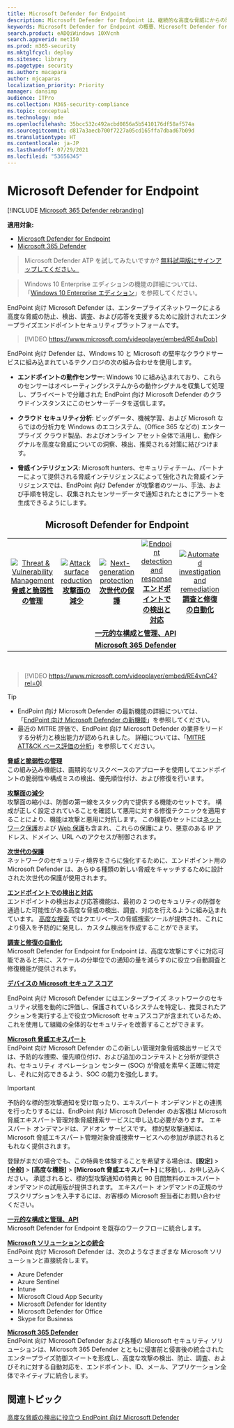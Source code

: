```yaml
---
title: Microsoft Defender for Endpoint
description: Microsoft Defender for Endpoint は、継続的な高度な脅威にからの防御に役立つエンタープライズ エンドポイントセキュリティ プラットフォームです。
keywords: Microsoft Defender for Endpoint の概要、Microsoft Defender for Endpoint の概要、サイバーセキュリティ、継続的な高度な脅威、エンタープライズ セキュリティ、コンピューター動作センサー、クラウド セキュリティ、分析、脅威インテリジェンス、攻撃面の縮小、次世代の保護、調査と修復の自動化、Microsoft 脅威エキスパート、セキュア スコア、高度な捜索、Microsoft 365 Defender、サイバー脅威の捜索
search.product: eADQiWindows 10XVcnh
search.appverid: met150
ms.prod: m365-security
ms.mktglfcycl: deploy
ms.sitesec: library
ms.pagetype: security
ms.author: macapara
author: mjcaparas
localization_priority: Priority
manager: dansimp
audience: ITPro
ms.collection: M365-security-compliance
ms.topic: conceptual
ms.technology: mde
ms.openlocfilehash: 35bcc532c492acbd0856a5b5410176df58af574a
ms.sourcegitcommit: d817a3aecb700f7227a05cd165ffa7dbad67b09d
ms.translationtype: HT
ms.contentlocale: ja-JP
ms.lasthandoff: 07/29/2021
ms.locfileid: "53656345"
---
```

# <a name="microsoft-defender-for-endpoint"></a>Microsoft Defender for Endpoint

[!INCLUDE [Microsoft 365 Defender rebranding](../../includes/microsoft-defender.md)]

**適用対象:**
- [Microsoft Defender for Endpoint](https://go.microsoft.com/fwlink/p/?linkid=2154037)
- [Microsoft 365 Defender](https://go.microsoft.com/fwlink/?linkid=2118804)

> Microsoft Defender ATP を試してみたいですか? [無料試用版にサインアップしてください。](https://signup.microsoft.com/create-account/signup?products=7f379fee-c4f9-4278-b0a1-e4c8c2fcdf7e&ru=https://aka.ms/MDEp2OpenTrial?ocid=docs-wdatp-exposedapis-abovefoldlink)

> Windows 10 Enterprise エディションの機能の詳細については、「[Windows 10 Enterprise エディション](https://www.microsoft.com/WindowsForBusiness/buy)」を参照してください。

EndPoint 向け Microsoft Defender は、エンタープライズネットワークによる高度な脅威の防止、検出、調査、および応答を支援するために設計されたエンタープライズエンドポイントセキュリティプラットフォームです。
<p></p>

>[!VIDEO https://www.microsoft.com/videoplayer/embed/RE4wDob]

EndPoint 向け Defender は、Windows 10 と Microsoft の堅牢なクラウドサービスに組み込まれているテクノロジの次の組み合わせを使用します。

-   **エンドポイントの動作センサー**: Windows 10 に組み込まれており、これらのセンサーはオペレーティングシステムからの動作シグナルを収集して処理し、プライベートで分離された EndPoint 向け Microsoft Defender のクラウドインスタンスにこのセンサーデータを送信します。


-   **クラウド セキュリティ分析**: ビッグデータ、機械学習、および Microsoft ならではの分析力を Windows のエコシステム、(Office 365 などの) エンタープライズ クラウド製品、およびオンライン アセット全体で活用し、動作シグナルを高度な脅威についての洞察、検出、推奨される対策に結びつけます。　　　　　

-   **脅威インテリジェンス**: Microsoft hunters、セキュリティチーム、パートナーによって提供される脅威インテリジェンスによって強化された脅威インテリジェンスでは、EndPoint 向け Defender が攻撃者のツール、手法、および手順を特定し、収集されたセンサーデータで通知されたときにアラートを生成できるようにします。

<center><h2>Microsoft Defender for Endpoint</center></h2>
<table>
<tr>
<td><a href="#tvm"><center><img src="images/TVM_icon.png" alt="Threat & Vulnerability Management"> <br><b>脅威と脆弱性の管理</b></center></a></td>
<td><a href="#asr"><center><img src="images/asr-icon.png" alt="Attack surface reduction"><br><b>攻撃面の減少</b></center></a></td>
<td><center><a href="#ngp"><img src="images/ngp-icon.png" alt="Next-generation protection"><br> <b>次世代の保護</b></a></center></td>
<td><center><a href="#edr"><img src="images/edr-icon.png" alt="Endpoint detection and response"><br> <b>エンドポイントでの検出と対応</b></a></center></td>
<td><center><a href="#ai"><img src="images/air-icon.png" alt="Automated investigation and remediation"><br> <b>調査と修復の自動化</b></a></center></td>
<td><center><a href="#mte"><img src="images/mte-icon.png" alt="Microsoft Threat Experts"><br> <b>Microsoft 脅威エキスパート</b></a></center></td>
</tr>
<tr>
<td colspan="7">
<a href="#apis"><center><b>一元的な構成と管理、API</a></b></center></td>
</tr>
<tr>
<td colspan="7"><a href="#mtp"><center><b>Microsoft 365 Defender</a></center></b></td>
</tr>
</table>
<br>

<p></p>

>[!VIDEO https://www.microsoft.com/videoplayer/embed/RE4vnC4?rel=0] 

> [!TIP]
> - EndPoint 向け Microsoft Defender の最新機能の詳細については、「[EndPoint 向け Microsoft Defender の新機能](whats-new-in-microsoft-defender-atp.md)」を参照してください。
> - 最近の MITRE 評価で、EndPoint 向け Microsoft Defender の業界をリードする分析力と検出能力が認められました。 詳細については、「[MITRE ATT&CK ベース評価の分析](https://cloudblogs.microsoft.com/microsoftsecure/2018/12/03/insights-from-the-mitre-attack-based-evaluation-of-windows-defender-atp/)」を参照してください。

<a name="tvm"></a>

**[脅威と脆弱性の管理](next-gen-threat-and-vuln-mgt.md)**<br>
この組み込み機能は、画期的なリスクベースのアプローチを使用してエンドポイントの脆弱性や構成ミスの検出、優先順位付け、および修復を行います。 

<a name="asr"></a>

**[攻撃面の減少](overview-attack-surface-reduction.md)**<br>
攻撃面の縮小は、防御の第一線をスタック内で提供する機能のセットです。 構成が正しく設定されていることを確認して悪用に対する修復テクニックを適用することにより、機能は攻撃と悪用に対抗します。 この機能のセットには[ネットワーク保護](network-protection.md)および [Web 保護](web-protection-overview.md)も含まれ、これらの保護により、悪意のある IP アドレス、ドメイン、URL へのアクセスが制御されます。 

<a name="ngp"></a>

**[次世代の保護](next-generation-protection.md)**<br>
ネットワークのセキュリティ境界をさらに強化するために、エンドポイント用の Microsoft Defender は、あらゆる種類の新しい脅威をキャッチするために設計された次世代の保護が使用されます。

<a name="edr"></a>

**[エンドポイントでの検出と対応](overview-endpoint-detection-response.md)**<br>
エンドポイントの検出および応答機能は、最初の 2 つのセキュリティの防御を通過した可能性がある高度な脅威の検出、調査、対応を行えるように組み込まれています。 [高度な捜索](advanced-hunting-overview.md) ではクエリベースの脅威捜索ツールが提供され、これにより侵入を予防的に発見し、カスタム検出を作成することができます。

<a name="ai"></a>

**[調査と修復の自動化](automated-investigations.md)**<br>
Microsoft Defender for Endpoint for Endpoint は、高度な攻撃にすぐに対応可能であると共に、スケールの分単位での通知の量を減らすのに役立つ自動調査と修復機能が提供されます。 

<a name="ss"></a>

**[デバイスの Microsoft セキュア スコア](tvm-microsoft-secure-score-devices.md)**<br>

EndPoint 向け Microsoft Defender にはエンタープライズ ネットワークのセキュリティ状態を動的に評価し、保護されているシステムを特定し、推奨されたアクションを実行する上で役立つMicrosoft セキュアスコアが含まれているため、これを使用して組織の全体的なセキュリティを改善することができます。

<a name="mte"></a>

**[Microsoft 脅威エキスパート](microsoft-threat-experts.md)**<br>
EndPoint 向け Microsoft Defender のこの新しい管理対象脅威検出サービスでは、予防的な捜索、優先順位付け、および追加のコンテキストと分析が提供され、セキュリティ オペレーション センター (SOC) が脅威を素早く正確に特定し、それに対応できるよう、SOC の能力を強化します。

>[!IMPORTANT]
>予防的な標的型攻撃通知を受け取ったり、エキスパート オンデマンドとの連携を行ったりするには、EndPoint 向け Microsoft Defender のお客様は Microsoft 脅威エキスパート管理対象脅威捜索サービスに申し込む必要があります。 エキスパート オンデマンドは、アドオン サービスです。 標的型攻撃通知は、Microsoft 脅威エキスパート管理対象脅威捜索サービスへの参加が承認されるともれなく提供されます。<p>
><p>登録がまだの場合でも、この特典を体験することを希望する場合は、<b>[設定]</b> > <b>[全般]</b> > <b>[高度な機能]</b> > <b>[Microsoft 脅威エキスパート]</b> に移動し、お申し込みください。 承認されると、標的型攻撃通知の特典と 90 日間無料のエキスパート オンデマンドの試用版が提供されます。 エキスパート オンデマンドの正規のサブスクリプションを入手するには、お客様の Microsoft 担当者にお問い合わせください。

<a name="apis"></a>

**[一元的な構成と管理、API](management-apis.md)**<br>
Microsoft Defender for Endpoint を既存のワークフローに統合します。

<a name="mtp"></a>

**[Microsoft ソリューションとの統合](threat-protection-integration.md)** <br>
EndPoint 向け Microsoft Defender は、次のようなさまざまな Microsoft ソリューションと直接統合します。
- Azure Defender
- Azure Sentinel
- Intune
- Microsoft Cloud App Security
- Microsoft Defender for Identity
- Microsoft Defender for Office
- Skype for Business

**[Microsoft 365 Defender](/microsoft-365/security/defender/microsoft-threat-protection)**<br>
EndPoint 向け Microsoft Defender および各種の Microsoft セキュリティ ソリューションは、Microsoft 365 Defender とともに侵害前と侵害後の統合されたエンタープライズ防御スイートを形成し、高度な攻撃の検出、防止、調査、およびそれに対する自動対応を、エンドポイント、ID、メール、アプリケーション全体でネイティブに統合します。


## <a name="related-topic"></a>関連トピック
[高度な脅威の検出に役立つ EndPoint 向け Microsoft Defender](https://www.microsoft.com/itshowcase/microsoft-defender-atps-antivirus-capabilities-boost-malware-protection)
